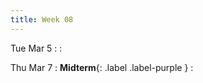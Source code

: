 ```yaml
---
title: Week 08
---
```


Tue Mar 5
: 
  : []()

Thu Mar 7
: **Midterm**{: .label .label-purple }
  : []()

